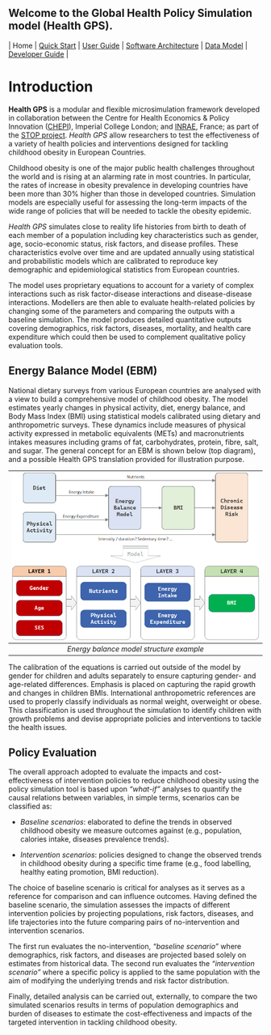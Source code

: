 ## Welcome to the Global Health Policy Simulation model (Health GPS).

| Home | [Quick Start](getstarted) | [User Guide](userguide) | [Software Architecture](architecture) | [Data Model](datamodel) | [Developer Guide](development) |

# Introduction
**Health GPS** is a modular and flexible microsimulation framework developed in collaboration between the Centre for Health Economics & Policy Innovation ([CHEPI](https://www.imperial.ac.uk/business-school/faculty-research/research-centres/centre-health-economics-policy-innovation/)), Imperial College London; and [INRAE](https://www.inrae.fr), France; as part of the [STOP project](https://www.stopchildobesity.eu/). *Health GPS* allow researchers to test the effectiveness of a variety of health policies and interventions designed for tackling childhood obesity in European Countries.

Childhood obesity is one of the major public health challenges throughout the world and is rising at an alarming rate in most countries. In particular, the rates of increase in obesity prevalence in developing countries have been more than 30% higher than those in developed countries. Simulation models are especially useful for assessing the long-term impacts of the wide range of policies that will be needed to tackle the obesity epidemic.

*Health GPS* simulates close to reality life histories from birth to death of each member of a population including key characteristics such as gender, age, socio-economic status, risk factors, and disease profiles. These characteristics evolve over time and are updated annually using statistical and probabilistic models which are calibrated to reproduce key demographic and epidemiological statistics from European countries.

The model uses proprietary equations to account for a variety of complex interactions such as risk factor-disease interactions and disease-disease interactions. Modellers are then able to evaluate health-related policies by changing some of the parameters and comparing the outputs with a baseline simulation. The model produces detailed quantitative outputs covering demographics, risk factors, diseases, mortality, and health care expenditure which could then be used to complement qualitative policy evaluation tools.

## Energy Balance Model (EBM)

National dietary surveys from various European countries are analysed with a view to build a comprehensive model of childhood obesity. The model estimates yearly changes in physical activity, diet, energy balance, and Body Mass Index (BMI) using statistical models calibrated using dietary and anthropometric surveys. These dynamics include measures of physical activity expressed in metabolic equivalents (METs) and macronutrients intakes measures including grams of fat, carbohydrates, protein, fibre, salt, and sugar. The general concept for an EBM is shown below (top diagram), and a possible Health GPS translation provided for illustration purpose.

|![Health GPS Components](/assets/image/energy_balance_model.png)|
|:--:|
|*Energy balance model structure example*|

The calibration of the equations is carried out outside of the model by gender for children and adults separately to ensure capturing gender- and age-related differences. Emphasis is placed on capturing the rapid growth and changes in children BMIs. International anthropometric references are used to properly classify individuals as normal weight, overweight or obese. This classification is used throughout the simulation to identify children with growth problems and devise appropriate policies and interventions to tackle the health issues.

## Policy Evaluation
The overall approach adopted to evaluate the impacts and cost-effectiveness of intervention policies to reduce childhood obesity using the policy simulation tool is based upon *“what-if”* analyses to quantify the causal relations between variables, in simple terms, scenarios can be classified as:
* *Baseline scenarios*: elaborated to define the trends in observed childhood obesity we measure outcomes against (e.g., population, calories intake, diseases prevalence trends).

* *Intervention scenarios*: policies designed to change the observed trends in childhood obesity during a specific time frame (e.g., food labelling, healthy eating promotion, BMI reduction).

The choice of baseline scenario is critical for analyses as it serves as a reference for comparison and can influence outcomes. Having defined the baseline scenario, the simulation assesses the impacts of different intervention policies by projecting populations, risk factors, diseases, and life trajectories into the future comparing pairs of no-intervention and intervention scenarios.

The first run evaluates the no-intervention, *“baseline scenario”* where demographics, risk factors, and diseases are projected based solely on estimates from historical data. The second run evaluates the *“intervention scenario”* where a specific policy is applied to the same population with the aim of modifying the underlying trends and risk factor distribution. 

Finally, detailed analysis can be carried out, externally, to compare the two simulated scenarios results in terms of population demographics and burden of diseases to estimate the cost-effectiveness and impacts of the targeted intervention in tackling childhood obesity.
